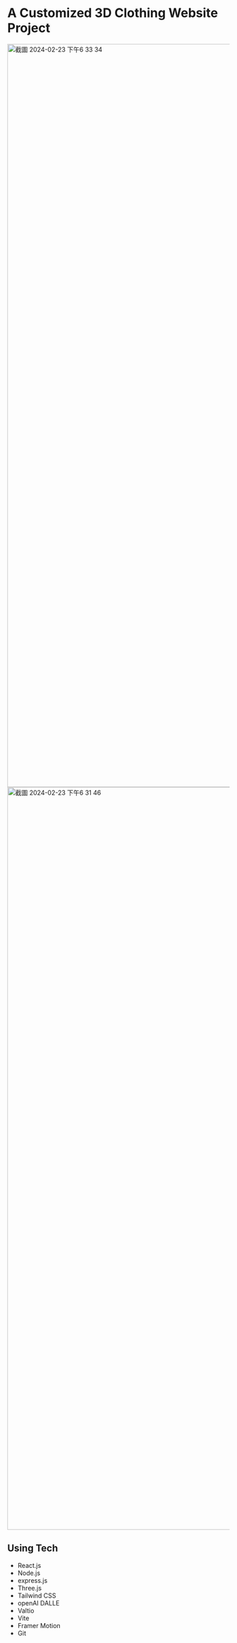 # A Customized 3D Clothing Website Project
<img width="1679" alt="截圖 2024-02-23 下午6 33 34" src="https://github.com/Shengyuanyuan/react_threejs_AI_project/assets/52659479/1edb4e51-4a2b-4c0e-bb57-736ea57133a7">
<img width="1678" alt="截圖 2024-02-23 下午6 31 46" src="https://github.com/Shengyuanyuan/react_threejs_AI_project/assets/52659479/690718b8-9226-4374-8dd8-4ef092c5753a">

## Using Tech
- React.js
- Node.js
- express.js
- Three.js
- Tailwind CSS
- openAI DALLE
- Valtio
- Vite
- Framer Motion
- Git
